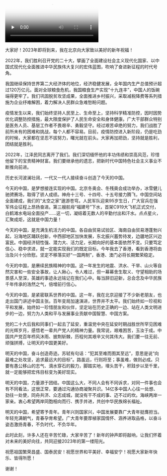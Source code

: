<video class="_3m8Oy" x-webkit-airplay="allow" preload="none" poster="http://vd3.bdstatic.com/mda-nmwg4dvx21a2y3xv/1672485855/mda-nmwg4dvx21a2y3xv00000000.jpg" src="http://vd3.bdstatic.com/mda-nmwg4dvx21a2y3xv/360p/h264/1672485855461384157/mda-nmwg4dvx21a2y3xv.mp4"></video>

大家好！2023年即将到来，我在北京向大家致以美好的新年祝福！

2022年，我们胜利召开党的二十大，擘画了全面建设社会主义现代化国家、以中国式现代化全面推进中华民族伟大复兴的宏伟蓝图，吹响了奋进新征程的时代号角。

我国继续保持世界第二大经济体的地位，经济稳健发展，全年国内生产总值预计超过120万亿元。面对全球粮食危机，我国粮食生产实现“十九连丰”，中国人的饭碗端得更牢了。我们巩固脱贫攻坚成果，全面推进乡村振兴，采取减税降费等系列措施为企业纾难解困，着力解决人民群众急难愁盼问题。

疫情发生以来，我们始终坚持人民至上、生命至上，坚持科学精准防控，因时因势优化调整防控措施，最大限度保护了人民生命安全和身体健康。广大干部群众特别是医务人员、基层工作者不畏艰辛、勇毅坚守。经过艰苦卓绝的努力，我们战胜了前所未有的困难和挑战，每个人都不容易。目前，疫情防控进入新阶段，仍是吃劲的时候，大家都在坚忍不拔努力，曙光就在前头。大家再加把劲，坚持就是胜利，团结就是胜利。

2022年，江泽民同志离开了我们。我们深切缅怀他的丰功伟绩和崇高风范，珍惜他留下的宝贵精神财富。我们要继承他的遗志，把新时代中国特色社会主义事业不断推向前进。

历史长河波澜壮阔，一代又一代人接续奋斗创造了今天的中国。

今天的中国，是梦想接连实现的中国。北京冬奥会、冬残奥会成功举办，冰雪健儿驰骋赛场，取得了骄人成绩。神舟十三号、十四号、十五号接力腾飞，中国空间站全面建成，我们的“太空之家”遨游苍穹。人民军队迎来95岁生日，广大官兵在强军伟业征程上昂扬奋进。第三艘航母“福建号”下水，首架C919大飞机正式交付，白鹤滩水电站全面投产……这一切，凝结着无数人的辛勤付出和汗水。点点星火，汇聚成炬，这就是中国力量！

今天的中国，是充满生机活力的中国。各自由贸易试验区、海南自由贸易港蓬勃兴起，沿海地区踊跃创新，中西部地区加快发展，东北振兴蓄势待发，边疆地区兴边富民。中国经济韧性强、潜力大、活力足，长期向好的基本面依然不变。只要笃定信心、稳中求进，就一定能实现我们的既定目标。今年我去了香港，看到香港将由治及兴十分欣慰。坚定不移落实好“一国两制”，香港、澳门必将长期繁荣稳定。

今天的中国，是赓续民族精神的中国。这一年发生的地震、洪水、干旱、山火等自然灾害和一些安全事故，让人揪心，令人难过，但一幕幕舍生取义、守望相助的场景感人至深，英雄的事迹永远铭记在我们心中。每当辞旧迎新，总会念及中华民族千年传承的浩然之气，倍增前行信心。

今天的中国，是紧密联系世界的中国。这一年，我在北京迎接了不少新老朋友，也走出国门讲述中国主张。百年变局加速演进，世界并不太平。我们始终如一珍视和平和发展，始终如一珍惜朋友和伙伴，坚定站在历史正确的一边、站在人类文明进步的一边，努力为人类和平与发展事业贡献中国智慧、中国方案。

党的二十大后我和同事们一起去了延安，重温党中央在延安时期战胜世所罕见困难的光辉岁月，感悟老一辈共产党人的精神力量。我常说，艰难困苦，玉汝于成。中国共产党百年栉风沐雨、披荆斩棘，历程何其艰辛又何其伟大。我们要一往无前、顽强拼搏，让明天的中国更美好。

明天的中国，奋斗创造奇迹。苏轼有句话：“犯其至难而图其至远”，意思是说“向最难之处攻坚，追求最远大的目标”。路虽远，行则将至；事虽难，做则必成。只要有愚公移山的志气、滴水穿石的毅力，脚踏实地，埋头苦干，积跬步以至千里，就一定能够把宏伟目标变为美好现实。

明天的中国，力量源于团结。中国这么大，不同人会有不同诉求，对同一件事也会有不同看法，这很正常，要通过沟通协商凝聚共识。14亿多中国人心往一处想、劲往一处使，同舟共济、众志成城，就没有干不成的事、迈不过的坎。海峡两岸一家亲。衷心希望两岸同胞相向而行、携手并进，共创中华民族绵长福祉。

明天的中国，希望寄予青年。青年兴则国家兴，中国发展要靠广大青年挺膺担当。年轻充满朝气，青春孕育希望。广大青年要厚植家国情怀、涵养进取品格，以奋斗姿态激扬青春，不负时代，不负华年。

此时此刻，许多人还在辛苦忙碌，大家辛苦了！新年的钟声即将敲响，让我们怀着对未来的美好向往，共同迎接2023年的第一缕阳光。

祝愿祖国繁荣昌盛、国泰民安！祝愿世界和平美好、幸福安宁！祝愿大家新年快乐、皆得所愿！

谢谢！

